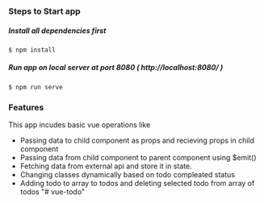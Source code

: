 ### Steps to Start app

##### Install all dependencies first

`$ npm install`

##### Run app on local server at port 8080 ( http://localhost:8080/ )

`$ npm run serve`

### Features

This app incudes basic vue operations like

- Passing data to child component as props and recieving props in child component
- Passing data from child component to parent component using \$emit()
- Fetching data from external api and store it in state.
- Changing classes dynamically based on todo compleated status
- Adding todo to array to todos and deleting selected todo from array of todos
  "# vue-todo"
